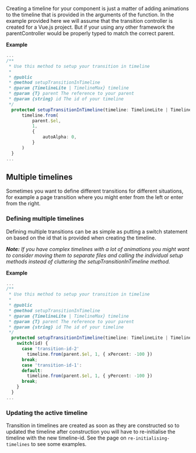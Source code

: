 Creating a timeline for your component is just a matter of adding animations to the timeline that is provided in the arguments of the function. In the example provided here we will assume that the transition controller is created for a Vue.js project. But if your using any other framework the parentController would be properly typed to match  the correct parent.

**Example**
```typescript
...
/**
 * Use this method to setup your transition in timeline
 *
 * @public
 * @method setupTransitionInTimeline
 * @param {TimelineLite | TimelineMax} timeline
 * @param {T} parent The reference to your parent
 * @param {string} id The id of your timeline
 */
  protected setupTransitionInTimeline(timeline: TimelineLite | TimelineMax, parent:T, id:string): void {
	  timeline.from(
		  parent.$el,
		  1,
		  {
			  autoAlpha: 0,
		  }
	  )
  }
...
```

## Multiple timelines
Sometimes you want to define different transitions for different situations, for example a page transition where you might enter from the left or enter from the right.

### Defining multiple timelines
Defining multiple transitions can be as simple as putting a switch statement on based on the id that is provided when creating the timeline.

***Note:** If you have complex timelines with a lot of animations you might want to consider moving them to separate files and calling the individual setup methods instead of cluttering the setupTransitionInTimeline method.*

**Example**
```typescript
...
/**
 * Use this method to setup your transition in timeline
 *
 * @public
 * @method setupTransitionInTimeline
 * @param {TimelineLite | TimelineMax} timeline
 * @param {T} parent The reference to your parent
 * @param {string} id The id of your timeline
 */
  protected setupTransitionInTimeline(timeline: TimelineLite | TimelineMax, parent:T, id:string): void {
    switch(id) {     
      case 'transition-id-2'
        timeline.from(parent.$el, 1, { xPercent: -100 }) 
      break;
      case 'transition-id-1':
      default:
        timeline.from(parent.$el, 1, { yPercent: -100 })
      break;
    }	  
  }
...
```

### Updating the active timeline
Transition in timelines are created as soon as they are constructed so to updated the timeline after construction you will have to re-initialise the timeline with the new timeline-id. See the page on `re-initialising-timelines` to see some examples.



